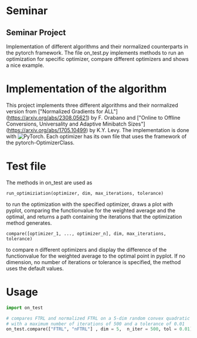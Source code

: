 # Seminar
## Seminar Project

Implementation of different algorithms and their normalized counterparts in the pytorch framework.
The file on_test.py implements methods to run an optimization for specific optimizer, compare different optimizers and shows a nice example.

# Implementation of the algorithm

This project implements three different algorithms and their normalized version from ["Normalized Gradients for ALL"] (https://arxiv.org/abs/2308.05621) by F. Orabano and ["Online to Offline Conversions, Universality and Adaptive Minibatch Sizes"] (https://arxiv.org/abs/1705.10499) by K.Y. Levy. 
The implementation is done with ![PyTorch](https://pytorch.org/). Each optimizer has its own file that uses the framework of the pytorch-OptimizerClass.

# Test file
The methods in on_test are used as
```
run_optimiziation(optimizer, dim, max_iterations, tolerance)
```
to run the optimization with the specified optimizer, draws a plot with pyplot, comparing the functionvalue for the weighted average and the optimal, and returns a path containing the iterations that the optimization method generates.
```
compare([optimizer_1, ..., optimizer_n], dim, max_iterations, tolerance)
```
to compare n different optimizers and display the difference of the functionvalue for the weighted average to the optimal point in pyplot. If no dimension, no number of iterations or tolerance is specified, the method uses the default values.


# Usage
```python
import on_test

# compares FTRL and normalized FTRL on a 5-dim random convex quadratic programming 
# with a maximum number of iterations of 500 and a tolerance of 0.01
on_test.compare(["FTRL", "nFTRL"] , dim = 5,  n_iter = 500, tol = 0.01)
```




